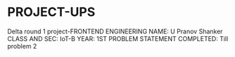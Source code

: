 # PROJECT-UPS
Delta round 1 project-FRONTEND ENGINEERING
NAME: U Pranov Shanker
CLASS AND SEC: IoT-B
YEAR: 1ST
PROBLEM STATEMENT COMPLETED: Till problem 2
